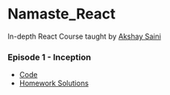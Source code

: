 # Namaste_React
In-depth React Course taught by [Akshay Saini](https://www.linkedin.com/in/akshaymarch7/)

### Episode 1 - Inception
- [Code](./Episode-1/Code)
- [Homework Solutions](./Episode-1/HomeWork.md)
